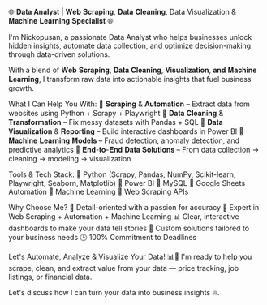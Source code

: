 🌐 𝐃𝐚𝐭𝐚 𝐀𝐧𝐚𝐥𝐲𝐬𝐭 | 𝐖𝐞𝐛 𝐒𝐜𝐫𝐚𝐩𝐢𝐧𝐠, 𝐃𝐚𝐭𝐚 𝐂𝐥𝐞𝐚𝐧𝐢𝐧𝐠, Data Visualization & 𝐌𝐚𝐜𝐡𝐢𝐧𝐞 𝐋𝐞𝐚𝐫𝐧𝐢𝐧𝐠 𝐒𝐩𝐞𝐜𝐢𝐚𝐥𝐢𝐬𝐭 🌐

I'm Nickopusan, a passionate Data Analyst who helps businesses unlock hidden insights, automate data collection, and optimize decision-making through data-driven solutions.

With a blend of 𝐖𝐞𝐛 𝐒𝐜𝐫𝐚𝐩𝐢𝐧𝐠, 𝐃𝐚𝐭𝐚 𝐂𝐥𝐞𝐚𝐧𝐢𝐧𝐠, 𝐕𝐢𝐬𝐮𝐚𝐥𝐢𝐳𝐚𝐭𝐢𝐨𝐧, 𝐚𝐧𝐝 𝐌𝐚𝐜𝐡𝐢𝐧𝐞 𝐋𝐞𝐚𝐫𝐧𝐢𝐧𝐠, I transform raw data into actionable insights that fuel business growth.

What I Can Help You With:
📌 𝐒𝐜𝐫𝐚𝐩𝐢𝐧𝐠 & 𝐀𝐮𝐭𝐨𝐦𝐚𝐭𝐢𝐨𝐧 – Extract data from websites using Python + Scrapy + Playwright
📌 𝐃𝐚𝐭𝐚 𝐂𝐥𝐞𝐚𝐧𝐢𝐧𝐠 & 𝐓𝐫𝐚𝐧𝐬𝐟𝐨𝐫𝐦𝐚𝐭𝐢𝐨𝐧 – Fix messy datasets with Pandas + SQL
📌 𝐃𝐚𝐭𝐚 𝐕𝐢𝐬𝐮𝐚𝐥𝐢𝐳𝐚𝐭𝐢𝐨𝐧 & 𝐑𝐞𝐩𝐨𝐫𝐭𝐢𝐧𝐠 – Build interactive dashboards in Power BI
📌 𝐌𝐚𝐜𝐡𝐢𝐧𝐞 𝐋𝐞𝐚𝐫𝐧𝐢𝐧𝐠 𝐌𝐨𝐝𝐞𝐥𝐬 – Fraud detection, anomaly detection, and predictive analytics
📌 𝐄𝐧𝐝-𝐭𝐨-𝐄𝐧𝐝 𝐃𝐚𝐭𝐚 𝐒𝐨𝐥𝐮𝐭𝐢𝐨𝐧𝐬 – From data collection → cleaning → modeling → visualization

Tools & Tech Stack:
📌 Python (Scrapy, Pandas, NumPy, Scikit-learn, Playwright, Seaborn, Matplotlib)
📌 Power BI
📌 MySQL
📌 Google Sheets Automation
📌 Machine Learning
📌 Web Scraping APIs

Why Choose Me?
💪 Detail-oriented with a passion for accuracy
🚀 Expert in Web Scraping + Automation + Machine Learning
📊 Clear, interactive dashboards to make your data tell stories
🔑 Custom solutions tailored to your business needs
🕒 100% Commitment to Deadlines

Let's Automate, Analyze & Visualize Your Data! 📊🚀
I'm ready to help you scrape, clean, and extract value from your data — price tracking, job listings, or financial data.

Let's discuss how I can turn your data into business insights 🔥.
